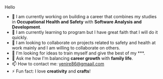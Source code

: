 Hello

- 🔭 I am currently working on building a career that combines my studies in **Occupational Health and Safety** with **Software Analysis and Development**.
- 🌱 I am currently learning to program but I have great faith that I will do it quickly.
- 👯 I am looking to collaborate on projects related to safety and health at work mainly and I am willing to collaborate on others.
- 🤔 I'm looking for ideas to train myself and give the best of my ***.
- 💬 Ask me how I'm balancing **career growth** with **family life**.
- 📫 How to contact me: yenire86@gmaail.com
- ⚡ Fun fact: I love **creativity** and **crafts**!
